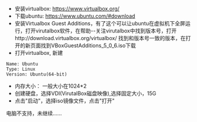 - 安装virtualbox: https://www.virtualbox.org/
- 下载ubuntu: https://www.ubuntu.com/#download
- 安装Virtualbox Guest Additions，有了这个可以让ubuntu在虚拟机下全屏运行，打开virutalbox软件，在帮助--关注virutalbox中找到版本号，打开http://download.virtualbox.org/virtualbox/ 找到和版本号一致的版本，在打开的新页面找到VBoxGuestAdditions_5_0_6.iso下载
- 打开virtualbox, 新建

```
Name: Ubuntu
Type: Linux
Version: Ubuntu(64-bit)
```
- 内存大小： 一般大小在1024*2
- 创建硬盘，选择VDI(VirutalBox磁盘映像),选择固定大小，15G
- 点击"启动"，选择iso镜像文件，点击"打开"

电脑不支持，未继续......
